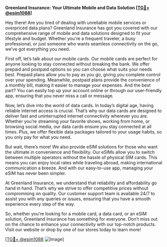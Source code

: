 **Greenland Insurance: Your Ultimate Mobile and Data Solution [[TG💪+ @esim1088](https://t.me/s/esim1088)]**

Hey there! Are you tired of dealing with unreliable mobile services or overpriced data plans? Greenland Insurance has got you covered with our comprehensive range of mobile and data solutions designed to fit your lifestyle and budget. Whether you're a frequent traveler, a busy professional, or just someone who wants seamless connectivity on the go, we’ve got everything you need.

First off, let’s talk about our mobile cards. Our mobile cards are perfect for anyone looking to stay connected without breaking the bank. We offer prepaid and postpaid options so you can choose what suits your needs best. Prepaid plans allow you to pay as you go, giving you complete control over your spending. Meanwhile, postpaid plans provide the convenience of a monthly bill, making it easier to manage your expenses. And the best part? You can easily top up your account online or through our user-friendly app, ensuring that you never miss a call or message.

Now, let’s dive into the world of data cards. In today’s digital age, having reliable internet access is crucial. That’s why our data cards are designed to deliver fast and uninterrupted internet connectivity wherever you are. Whether you’re streaming your favorite shows, working from home, or browsing social media, our data cards ensure you stay connected at all times. Plus, we offer flexible data packages tailored to your usage habits, so you only pay for what you need.

But wait, there’s more! We also provide eSIM solutions for those who want the ultimate in convenience and flexibility. Our eSIMs allow you to switch between multiple operators without the hassle of physical SIM cards. This means you can enjoy local rates while traveling abroad, making international communication a breeze. And with our easy-to-use app, managing your eSIM has never been simpler.

At Greenland Insurance, we understand that reliability and affordability go hand in hand. That’s why we strive to offer competitive prices without compromising on quality. Our customer support team is available 24/7 to assist you with any queries or issues, ensuring that you have a smooth experience every step of the way.

So, whether you’re looking for a mobile card, a data card, or an eSIM solution, Greenland Insurance has something for everyone. Don’t miss out on the chance to enhance your connectivity with our top-notch products. Visit our website or drop by one of our stores today to learn more!

[[TG💪+ @esim1088](https://t.me/s/esim1088) ![Image](https://i.postimg.cc/Y0z9fWf4/image.png)]